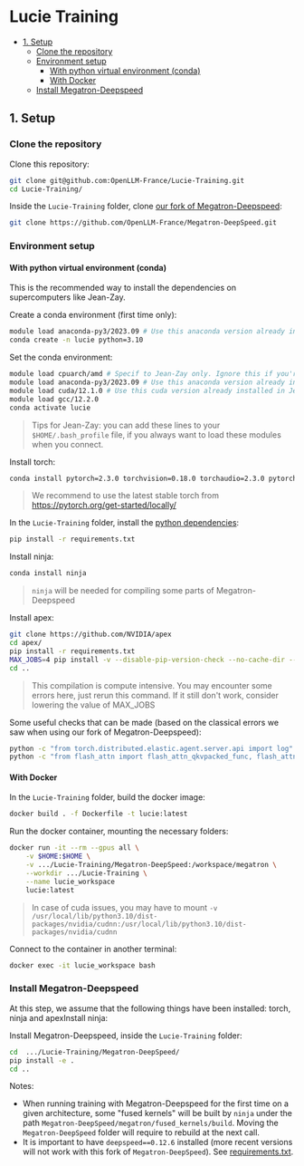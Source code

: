 # Lucie Training

* [1. Setup](#1-setup)
  * [Clone the repository](#clone-the-repository)
  * [Environment setup](#environment-setup)
    * [With python virtual environment (conda)](#with-python-virtual-environment-conda)
    * [With Docker](#with-docker)
  * [Install Megatron-Deepspeed](#install-megatron-deepspeed)

## 1. Setup

### Clone the repository

Clone this repository:
```bash
git clone git@github.com:OpenLLM-France/Lucie-Training.git
cd Lucie-Training/
```

Inside the `Lucie-Training` folder, clone [our fork of Megatron-Deepspeed](https://github.com/OpenLLM-France/Megatron-DeepSpeed):
```bash
git clone https://github.com/OpenLLM-France/Megatron-DeepSpeed.git
```

### Environment setup

#### With python virtual environment (conda)

This is the recommended way to install the dependencies on supercomputers like Jean-Zay.

Create a conda environment (first time only):
```bash
module load anaconda-py3/2023.09 # Use this anaconda version already installed in Jean-Zay. If you're not on Jean-Zay, you have to install it.
conda create -n lucie python=3.10
```

Set the conda environment:
```bash
module load cpuarch/amd # Specif to Jean-Zay only. Ignore this if you're not on Jean-Zay
module load anaconda-py3/2023.09 # Use this anaconda version already installed in Jean-Zay. If you're not on Jean-Zay, you have to install it.
module load cuda/12.1.0 # Use this cuda version already installed in Jean-Zay. If you're not on Jean-Zay, you have to install it.
module load gcc/12.2.0
conda activate lucie
```

> Tips for Jean-Zay: you can add these lines to your `$HOME/.bash_profile` file, if you always want to load these modules when you connect.

Install torch:
```bash
conda install pytorch=2.3.0 torchvision=0.18.0 torchaudio=2.3.0 pytorch-cuda=12.1 -c pytorch -c nvidia
```
> We recommend to use the latest stable torch from https://pytorch.org/get-started/locally/

In the `Lucie-Training` folder, install the [python dependencies](requirements.txt):
```bash
pip install -r requirements.txt
```

Install ninja:
```bash
conda install ninja
```
> `ninja` will be needed for compiling some parts of Megatron-Deepspeed

Install apex:
```bash
git clone https://github.com/NVIDIA/apex
cd apex/
pip install -r requirements.txt
MAX_JOBS=4 pip install -v --disable-pip-version-check --no-cache-dir --no-build-isolation --config-settings "--build-option=--cpp_ext" --config-settings "--build-option=--cuda_ext" ./ 
cd ..
```
> This compilation is compute intensive. You may encounter some errors here, just rerun this command. If it still don't work, consider lowering the value of MAX_JOBS


Some useful checks that can be made (based on the classical errors we saw when using our fork of Megatron-Deepspeed):
```bash
python -c "from torch.distributed.elastic.agent.server.api import log"
python -c "from flash_attn import flash_attn_qkvpacked_func, flash_attn_func"
```

#### With Docker

In the `Lucie-Training` folder, build the docker image:
```bash
docker build . -f Dockerfile -t lucie:latest
```

Run the docker container, mounting the necessary folders:
```bash
docker run -it --rm --gpus all \
    -v $HOME:$HOME \
    -v .../Lucie-Training/Megatron-DeepSpeed:/workspace/megatron \
    --workdir .../Lucie-Training \
    --name lucie_workspace
    lucie:latest
```

> In case of cuda issues, you may have to mount `-v /usr/local/lib/python3.10/dist-packages/nvidia/cudnn:/usr/local/lib/python3.10/dist-packages/nvidia/cudnn`

Connect to the container in another terminal:
```bash
docker exec -it lucie_workspace bash
```

### Install Megatron-Deepspeed

At this step, we assume that the following things have been installed: torch, ninja and apexInstall ninja:

Install Megatron-Deepspeed, inside the `Lucie-Training` folder:
```bash
cd  .../Lucie-Training/Megatron-DeepSpeed/
pip install -e .
cd ..
```

Notes:
* When running training with Megatron-Deepspeed for the first time on a given architecture,
  some "fused kernels" will be built by `ninja` under the path `Megatron-DeepSpeed/megatron/fused_kernels/build`.
  Moving the `Megatron-DeepSpeed` folder will require to rebuild at the next call.
* It is important to have `deepspeed==0.12.6` installed (more recent versions will not work with this fork of `Megatron-DeepSpeed`).
  See [requirements.txt](requirements.txt).



<!-- ### Run training for debug

```bash
sh scripts/training/pretrain_llama.sh <MEGATRON_REPO> <CACHE_FOLDER> <CHECKPOINTS_FOLDER>
```
 -->
